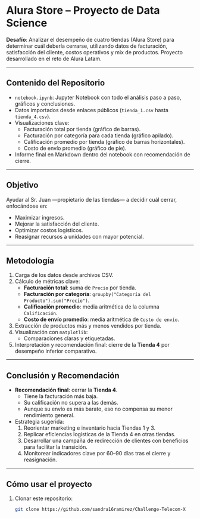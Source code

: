 # Alura Store – Proyecto de Data Science

**Desafío**: Analizar el desempeño de cuatro tiendas (Alura Store) para determinar cuál debería cerrarse, utilizando datos de facturación, satisfacción del cliente, costos operativos y mix de productos. Proyecto desarrollado en el reto de Alura Latam.

---

##  Contenido del Repositorio

- `notebook.ipynb`: Jupyter Notebook con todo el análisis paso a paso, gráficos y conclusiones.
- Datos importados desde enlaces públicos (`tienda_1.csv` hasta `tienda_4.csv`).
- Visualizaciones clave:
  - Facturación total por tienda (gráfico de barras).
  - Facturación por categoría para cada tienda (gráfico apilado).
  - Calificación promedio por tienda (gráfico de barras horizontales).
  - Costo de envío promedio (gráfico de pie).
- Informe final en Markdown dentro del notebook con recomendación de cierre.

---

##  Objetivo

Ayudar al Sr. Juan —propietario de las tiendas— a decidir cuál cerrar, enfocándose en:
- Maximizar ingresos.
- Mejorar la satisfacción del cliente.
- Optimizar costos logísticos.
- Reasignar recursos a unidades con mayor potencial.

---

##  Metodología

1. Carga de los datos desde archivos CSV.
2. Cálculo de métricas clave:
   - **Facturación total**: suma de `Precio` por tienda.
   - **Facturación por categoría**: `groupby("Categoría del Producto").sum("Precio")`.
   - **Calificación promedio**: media aritmética de la columna `Calificación`.
   - **Costo de envío promedio**: media aritmética de `Costo de envío`.
3. Extracción de productos más y menos vendidos por tienda.
4. Visualización con `matplotlib`:
   - Comparaciones claras y etiquetadas.
5. Interpretación y recomendación final: cierre de la **Tienda 4** por desempeño inferior comparativo.

---

##  Conclusión y Recomendación

- **Recomendación final**: cerrar la **Tienda 4**.
  - Tiene la facturación más baja.
  - Su calificación no supera a las demás.
  - Aunque su envío es más barato, eso no compensa su menor rendimiento general.
- Estrategia sugerida:
  1. Reorientar marketing e inventario hacia Tiendas 1 y 3.
  2. Replicar eficiencias logísticas de la Tienda 4 en otras tiendas.
  3. Desarrollar una campaña de redirección de clientes con beneficios para facilitar la transición.
  4. Monitorear indicadores clave por 60–90 días tras el cierre y reasignación.

---
## Cómo usar el proyecto

1. Clonar este repositorio:
   ```bash
   git clone https://github.com/sandra16ramirez/Challenge-Telecom-X

